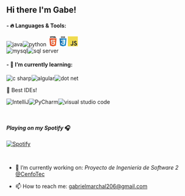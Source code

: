 ## Hi there I'm **Gabe**!



#### - 🔥 Languages & Tools:

<img alt="java" width="26px" height="26px" src="https://upload-icon.s3.us-east-2.amazonaws.com/uploads/icons/png/378554371540553613-512.png"><img alt="python" width="29px" height="26px" src="https://cdn.icon-icons.com/icons2/1508/PNG/512/python_104451.png">
<img alt="html" width="26px" height="26px" src="https://raw.githubusercontent.com/github/explore/80688e429a7d4ef2fca1e82350fe8e3517d3494d/topics/html/html.png"><img alt="css" width="26px" height="26px" src="https://raw.githubusercontent.com/github/explore/80688e429a7d4ef2fca1e82350fe8e3517d3494d/topics/css/css.png"><img alt="javascript" width="26px" height="26px" src="https://raw.githubusercontent.com/github/explore/80688e429a7d4ef2fca1e82350fe8e3517d3494d/topics/javascript/javascript.png">
<br><img alt="mysql" width="40px" height="40px" src="https://cdn.worldvectorlogo.com/logos/mysql.svg"><img alt="sql server" width="40px" height="40px" src="https://cdn.worldvectorlogo.com/logos/microsoft-sql-server.svg">



#### - 🌱 I’m currently learning:

<img alt="c sharp" width="26px" height="27px" src="https://seeklogo.com/images/C/c-sharp-c-logo-02F17714BA-seeklogo.com.png"><img alt="algular" width="26px" height="26px" src= "https://cdn.worldvectorlogo.com/logos/angular-icon-1.svg"><img alt="dot net" width="26px" height="26px" src= "https://cdn.iconscout.com/icon/free/png-512/microsoft-dot-net-1-1175179.png">

🤖 Best IDEs!

<img alt="IntelliJ" width="40px" height="40px" src="https://upload.wikimedia.org/wikipedia/commons/thumb/d/d5/IntelliJ_IDEA_Logo.svg/480px-IntelliJ_IDEA_Logo.svg.png"><img alt="PyCharm" width="40px" height="40px" src="https://blog.jetbrains.com/wp-content/uploads/2015/12/pycharm-PyCharm_400x400_Twitter_logo_white.png"><img alt="visual studio code" width="40px" height="40px" src="https://seeklogo.com/images/V/visual-studio-code-logo-284BC24C39-seeklogo.com.png">

<br>

#### *Playing on my Spotify* 🎧
[![Spotify](https://novatorem-git-master.gabriel-marchal.vercel.app/api/spotify)](https://open.spotify.com/user/pajn42g13k7euvzbrcc4mmfzz)


<br>

- 🔭 I’m currently working on: 
    _*Proyecto de Ingeniería de Software 2*_  [@CenfoTec](https://www.ucenfotec.ac.cr/)

- 📫 How to reach me: gabrielmarchal206@gmail.com
    
<br>

